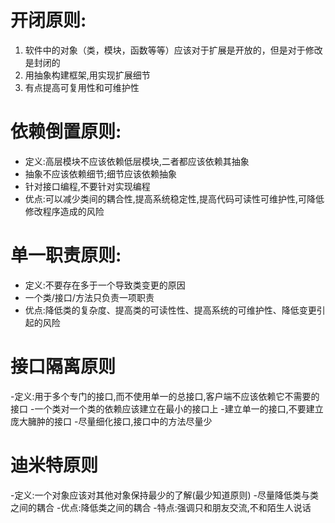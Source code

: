 # 开闭原则:

1. 软件中的对象（类，模块，函数等等）应该对于扩展是开放的，但是对于修改是封闭的
2. 用抽象构建框架,用实现扩展细节 
3. 有点提高可复用性和可维护性

# 依赖倒置原则:

- 定义:高层模块不应该依赖低层模块,二者都应该依赖其抽象
- 抽象不应该依赖细节;细节应该依赖抽象
- 针对接口编程,不要针对实现编程
- 优点:可以减少类间的耦合性,提高系统稳定性,提高代码可读性可维护性,可降低修改程序造成的风险

# 单一职责原则:

- 定义:不要存在多于一个导致类变更的原因
- 一个类/接口/方法只负责一项职责
- 优点:降低类的复杂度、提高类的可读性性、提高系统的可维护性、降低变更引起的风险

# 接口隔离原则

-定义:用于多个专门的接口,而不使用单一的总接口,客户端不应该依赖它不需要的接口
-一个类对一个类的依赖应该建立在最小的接口上
-建立单一的接口,不要建立庞大臃肿的接口
-尽量细化接口,接口中的方法尽量少

# 迪米特原则

-定义:一个对象应该对其他对象保持最少的了解(最少知道原则)
-尽量降低类与类之间的耦合
-优点:降低类之间的耦合
-特点:强调只和朋友交流,不和陌生人说话

[^朋友]: 出现在成员变量、方法输出、输出参数中的类称为成员朋友类,出现在方法体内部的类不属于朋友类

